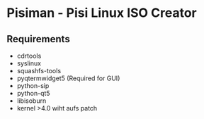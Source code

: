 Pisiman - Pisi Linux ISO Creator
==============================

Requirements
------------
 - cdrtools
 - syslinux
 - squashfs-tools
 - pyqtermwidget5  (Required for GUI)
 - python-sip
 - python-qt5
 - libisoburn
 - kernel >4.0 wiht aufs patch
